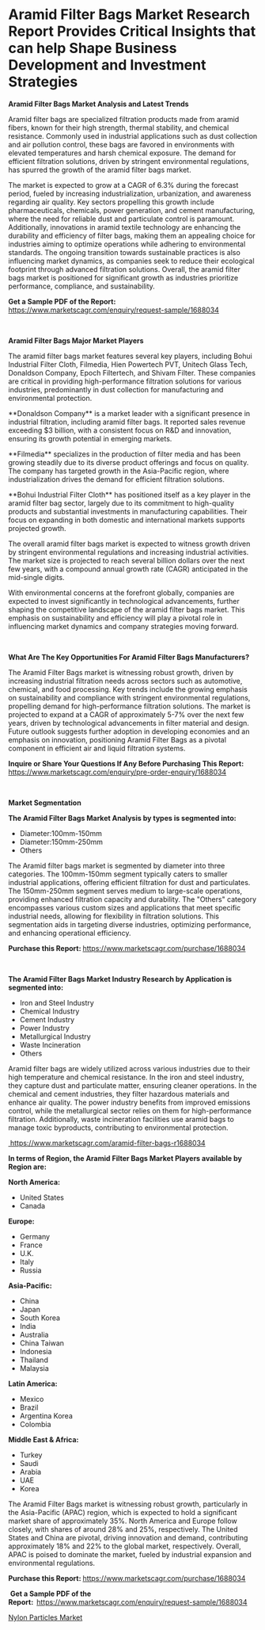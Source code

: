 <p><h1>Aramid Filter Bags Market Research Report Provides Critical Insights that can help Shape Business Development and Investment Strategies</h1></p><p><strong>Aramid Filter Bags Market Analysis and Latest Trends</strong></p>
<p><p>Aramid filter bags are specialized filtration products made from aramid fibers, known for their high strength, thermal stability, and chemical resistance. Commonly used in industrial applications such as dust collection and air pollution control, these bags are favored in environments with elevated temperatures and harsh chemical exposure. The demand for efficient filtration solutions, driven by stringent environmental regulations, has spurred the growth of the aramid filter bags market.</p><p>The market is expected to grow at a CAGR of 6.3% during the forecast period, fueled by increasing industrialization, urbanization, and awareness regarding air quality. Key sectors propelling this growth include pharmaceuticals, chemicals, power generation, and cement manufacturing, where the need for reliable dust and particulate control is paramount. Additionally, innovations in aramid textile technology are enhancing the durability and efficiency of filter bags, making them an appealing choice for industries aiming to optimize operations while adhering to environmental standards. The ongoing transition towards sustainable practices is also influencing market dynamics, as companies seek to reduce their ecological footprint through advanced filtration solutions. Overall, the aramid filter bags market is positioned for significant growth as industries prioritize performance, compliance, and sustainability.</p></p>
<p><strong>Get a Sample PDF of the Report:&nbsp;</strong> <a href="https://www.marketscagr.com/enquiry/request-sample/1688034?utm_campaign=1932&utm_medium=2&utm_source=Github&utm_content=ia&utm_term=01042025&utm_id=aramid-filter-bags">https://www.marketscagr.com/enquiry/request-sample/1688034</a></p>
<p>&nbsp;</p>
<p><strong>Aramid Filter Bags Major Market Players</strong></p>
<p><p>The aramid filter bags market features several key players, including Bohui Industrial Filter Cloth, Filmedia, Hien Powertech PVT, Unitech Glass Tech, Donaldson Company, Epoch Filtertech, and Shivam Filter. These companies are critical in providing high-performance filtration solutions for various industries, predominantly in dust collection for manufacturing and environmental protection.</p><p>**Donaldson Company** is a market leader with a significant presence in industrial filtration, including aramid filter bags. It reported sales revenue exceeding $3 billion, with a consistent focus on R&D and innovation, ensuring its growth potential in emerging markets.</p><p>**Filmedia** specializes in the production of filter media and has been growing steadily due to its diverse product offerings and focus on quality. The company has targeted growth in the Asia-Pacific region, where industrialization drives the demand for efficient filtration solutions. </p><p>**Bohui Industrial Filter Cloth** has positioned itself as a key player in the aramid filter bag sector, largely due to its commitment to high-quality products and substantial investments in manufacturing capabilities. Their focus on expanding in both domestic and international markets supports projected growth.</p><p>The overall aramid filter bags market is expected to witness growth driven by stringent environmental regulations and increasing industrial activities. The market size is projected to reach several billion dollars over the next few years, with a compound annual growth rate (CAGR) anticipated in the mid-single digits.</p><p>With environmental concerns at the forefront globally, companies are expected to invest significantly in technological advancements, further shaping the competitive landscape of the aramid filter bags market. This emphasis on sustainability and efficiency will play a pivotal role in influencing market dynamics and company strategies moving forward.</p></p>
<p>&nbsp;</p>
<p><strong>What Are The Key Opportunities For Aramid Filter Bags Manufacturers?</strong></p>
<p><p>The Aramid Filter Bags market is witnessing robust growth, driven by increasing industrial filtration needs across sectors such as automotive, chemical, and food processing. Key trends include the growing emphasis on sustainability and compliance with stringent environmental regulations, propelling demand for high-performance filtration solutions. The market is projected to expand at a CAGR of approximately 5-7% over the next few years, driven by technological advancements in filter material and design. Future outlook suggests further adoption in developing economies and an emphasis on innovation, positioning Aramid Filter Bags as a pivotal component in efficient air and liquid filtration systems.</p></p>
<p><strong>Inquire or Share Your Questions If Any Before Purchasing This Report:</strong> <a href="https://www.marketscagr.com/enquiry/pre-order-enquiry/1688034?utm_campaign=1932&utm_medium=2&utm_source=Github&utm_content=ia&utm_term=01042025&utm_id=aramid-filter-bags">https://www.marketscagr.com/enquiry/pre-order-enquiry/1688034</a></p>
<p>&nbsp;</p>
<p><strong>Market Segmentation</strong></p>
<p><strong>The Aramid Filter Bags Market Analysis by types is segmented into:</strong></p>
<p><ul><li>Diameter:100mm-150mm</li><li>Diameter:150mm-250mm</li><li>Others</li></ul></p>
<p><p>The Aramid filter bags market is segmented by diameter into three categories. The 100mm-150mm segment typically caters to smaller industrial applications, offering efficient filtration for dust and particulates. The 150mm-250mm segment serves medium to large-scale operations, providing enhanced filtration capacity and durability. The "Others" category encompasses various custom sizes and applications that meet specific industrial needs, allowing for flexibility in filtration solutions. This segmentation aids in targeting diverse industries, optimizing performance, and enhancing operational efficiency.</p></p>
<p><strong>Purchase this Report:&nbsp;</strong><a href="https://www.marketscagr.com/purchase/1688034?utm_campaign=1932&utm_medium=2&utm_source=Github&utm_content=ia&utm_term=01042025&utm_id=aramid-filter-bags">https://www.marketscagr.com/purchase/1688034</a></p>
<p>&nbsp;</p>
<p><strong>The Aramid Filter Bags Market Industry Research by Application is segmented into:</strong></p>
<p><ul><li>Iron and Steel Industry</li><li>Chemical Industry</li><li>Cement Industry</li><li>Power Industry</li><li>Metallurgical Industry</li><li>Waste Incineration</li><li>Others</li></ul></p>
<p><p>Aramid filter bags are widely utilized across various industries due to their high temperature and chemical resistance. In the iron and steel industry, they capture dust and particulate matter, ensuring cleaner operations. In the chemical and cement industries, they filter hazardous materials and enhance air quality. The power industry benefits from improved emissions control, while the metallurgical sector relies on them for high-performance filtration. Additionally, waste incineration facilities use aramid bags to manage toxic byproducts, contributing to environmental protection.</p></p>
<p><a href="https://www.marketscagr.com/aramid-filter-bags-r1688034?utm_campaign=1932&utm_medium=2&utm_source=Github&utm_content=ia&utm_term=01042025&utm_id=aramid-filter-bags">&nbsp;https://www.marketscagr.com/aramid-filter-bags-r1688034</a></p>
<p><strong>In terms of Region, the Aramid Filter Bags Market Players available by Region are:</strong></p>
<p>
    <p> <strong> North America: </strong>
        <ul>
            <li>United States</li>
            <li>Canada</li>
        </ul>
        </p> 
    <p> <strong> Europe: </strong>
        <ul>
            <li>Germany</li>
            <li>France</li>
            <li>U.K.</li>
            <li>Italy</li>
            <li>Russia</li>
        </ul>
        </p> 
    <p> <strong> Asia-Pacific: </strong>
        <ul>
            <li>China</li>
            <li>Japan</li>
            <li>South Korea</li>
            <li>India</li>
            <li>Australia</li>
            <li>China Taiwan</li>
            <li>Indonesia</li>
            <li>Thailand</li>
            <li>Malaysia</li>
        </ul>
        </p> 
    <p> <strong> Latin America: </strong>
        <ul>
            <li>Mexico</li>
            <li>Brazil</li>
            <li>Argentina Korea</li>
            <li>Colombia</li>
        </ul>
        </p> 
    <p> <strong> Middle East & Africa: </strong>
        <ul>
            <li>Turkey</li>
            <li>Saudi</li>
            <li>Arabia</li>
            <li>UAE</li>
            <li>Korea</li>
        </ul>
    </p>
    </p>
<p><p>The Aramid Filter Bags market is witnessing robust growth, particularly in the Asia-Pacific (APAC) region, which is expected to hold a significant market share of approximately 35%. North America and Europe follow closely, with shares of around 28% and 25%, respectively. The United States and China are pivotal, driving innovation and demand, contributing approximately 18% and 22% to the global market, respectively. Overall, APAC is poised to dominate the market, fueled by industrial expansion and environmental regulations.</p></p>
<p><strong>Purchase this Report: </strong><a href="https://www.marketscagr.com/purchase/1688034?utm_campaign=1932&utm_medium=2&utm_source=Github&utm_content=ia&utm_term=01042025&utm_id=aramid-filter-bags">https://www.marketscagr.com/purchase/1688034</a></p>
<p>&nbsp;<strong>Get a Sample PDF of the Report:&nbsp;&nbsp;</strong><a href="https://www.marketscagr.com/enquiry/request-sample/1688034?utm_campaign=1932&utm_medium=2&utm_source=Github&utm_content=ia&utm_term=01042025&utm_id=aramid-filter-bags">https://www.marketscagr.com/enquiry/request-sample/1688034</a></p>
<p><strong></strong></p>
<p><p><a href="https://github.com/luckyshygirl/Market-Research-Report-List-7/blob/main/nylon-particles-market.md?utm_campaign=1932&utm_medium=2&utm_source=Github&utm_content=ia&utm_term=01042025&utm_id=aramid-filter-bags">Nylon Particles Market</a></p></p>